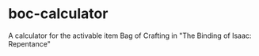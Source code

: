 # boc-calculator
A calculator for the activable item Bag of Crafting in "The Binding of Isaac: Repentance"
